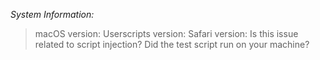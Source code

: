 <!-- 
Please fill out the below information before submitting your issue
If you are having issues with script injection, please include examples of what is not working and try the userscript below:

// ==UserScript==
// @name          TestScript
// @description   This is your new file, start writing code
// @match         <all_urls>
// @exclude-match *://*.google.com/*
// @noframes
// ==/UserScript==

console.log(`This is a test script - ${window.location.href}`);
-->

_System Information:_
> macOS version:
> Userscripts version:
> Safari version:
> Is this issue related to script injection?
> Did the test script run on your machine?
